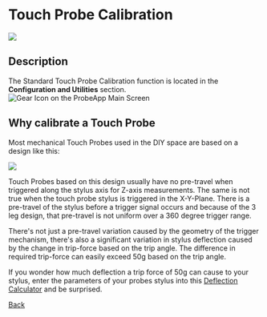# Touch Probe Calibration

![](/images/pa141.png)

## Description
The Standard Touch Probe Calibration function is located in the **Configuration and Utilities** section. 
![Gear Icon on the ProbeApp Main Screen](/images/pa148.png)

## Why calibrate a Touch Probe
Most mechanical Touch Probes used in the DIY space are based on a design like this: 

![](/images/TP-section-view.jpg)

Touch Probes based on this design usually have no pre-travel when triggered along the stylus axis for Z-axis measurements. The same is not true when the touch probe stylus is triggered in the X-Y-Plane. 
There is a pre-travel of the stylus before a trigger signal occurs and because of the 3 leg design, that pre-travel is not uniform over a 360 degree trigger range.

There's not just a pre-travel variation caused by the geometry of the trigger mechanism, there's also a significant variation in stylus deflection caused by the change in trip-force based on the trip angle. The difference in required trip-force can easily exceed 50g based on the trip angle.

If you wonder how much deflection a trip force of 50g can cause to your stylus, enter the parameters of your probes stylus into this [Deflection Calculator](https://cmms.com/pages/deflection-calculator-tm) and be surprised.





[Back](index.md)

